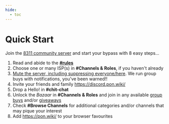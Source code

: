 ```yaml
---
hide:
  - toc
---
```


# Quick Start

Join the [8311 community server] and start your bypass with 8 easy steps...

1. Read and abide to the __[#rules](#rules)__
2. Choose one or many ISP(s) in __#Channels & Roles__, if you haven't already
3. [Mute the server, including suppressing everyone/here](https://support.discord.com/hc/en-us/articles/215253258-Notifications-Settings-101#h_3d6f7848-f80f-49d5-aaab-5dba23d2c3f8).
   We run group buys with notifications, you've been warned!!
4. Invite your friends and family <https://discord.pon.wiki/>
5. Drop a Hello! in __#chit-chat__
6. Unlock the *Bazaar* in __#Channels & Roles__ and join in any available [group buys](#group-buys) and/or
   [giveaways](#giveaways)
7. Check __#Browse Channels__ for additional categories and/or channels that may pique your interest
8. Add <https://pon.wiki/> to your browser favourites

  [8311 community server]: https://discord.pon.wiki/
